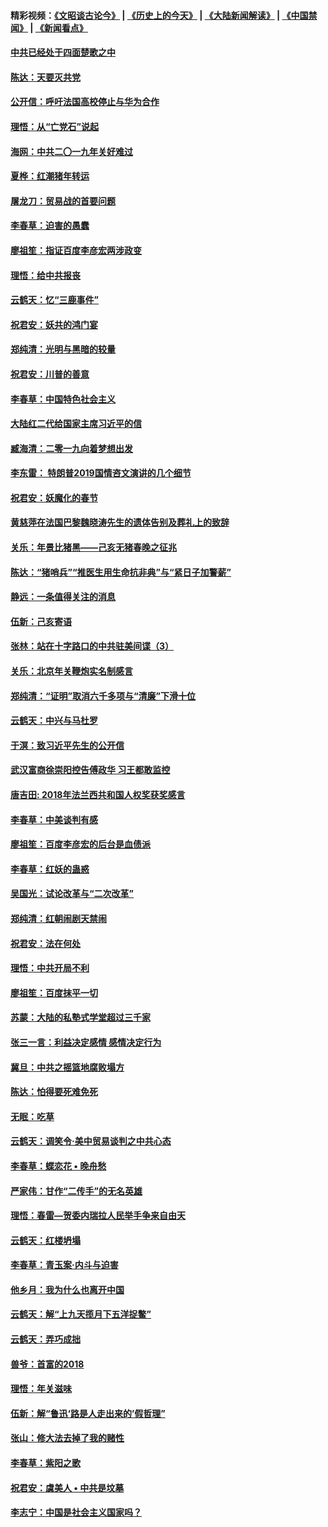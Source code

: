 #### 精彩视频：[《文昭谈古论今》](http://45.76.195.252/wenzhao) | [《历史上的今天》](http://45.76.195.252/today-in-history) | [《大陆新闻解读》](http://45.76.195.252/ntdtv-comedy) | [《中国禁闻》](http://45.76.195.252/ntdtv-news) | [《新闻看点》](http://45.76.195.252/news-insight) 

 #### [中共已经处于四面楚歌之中](../pages/nsc993/n11044959.md?t=02141537) 

#### [陈达：天要灭共党](../pages/nsc993/n11043924.md?t=02141537) 

#### [公开信：呼吁法国高校停止与华为合作](../pages/nsc993/n11042967.md?t=02141537) 

#### [理悟：从“亡党石”说起](../pages/nsc993/n11042524.md?t=02141537) 

#### [海网：中共二〇一九年关好难过](../pages/nsc993/n11041415.md?t=02141537) 

#### [夏桦：红潮猪年转运](../pages/nsc993/n11041337.md?t=02141537) 

#### [屠龙刀：贸易战的首要问题](../pages/nsc993/n11040283.md?t=02141537) 

#### [李春草：迫害的愚蠢](../pages/nsc993/n11036601.md?t=02141537) 

#### [廖祖笙：指证百度李彦宏两涉政变](../pages/nsc993/n11036579.md?t=02141537) 

#### [理悟：给中共报丧](../pages/nsc993/n11036501.md?t=02141537) 

#### [云鹤天：忆“三鹿事件”](../pages/nsc993/n11036466.md?t=02141537) 

#### [祝君安：妖共的鸿门宴](../pages/nsc993/n11035387.md?t=02141537) 

#### [郑纯清：光明与黑暗的较量](../pages/nsc993/n11035337.md?t=02141537) 

#### [祝君安：川普的善意](../pages/nsc993/n11032077.md?t=02141537) 

#### [李春草：中国特色社会主义](../pages/nsc993/n11032132.md?t=02141537) 

#### [大陆红二代给国家主席习近平的信](../pages/nsc993/n11031995.md?t=02141537) 

#### [臧海清：二零一九向着梦想出发](../pages/nsc993/n11031959.md?t=02141537) 

#### [李东雷： 特朗普2019国情咨文演讲的几个细节](../pages/nsc993/n11031943.md?t=02141537) 

#### [祝君安：妖魔化的春节](../pages/nsc993/n11031747.md?t=02141537) 

#### [黄慈萍在法国巴黎魏晓涛先生的遗体告别及葬礼上的致辞](../pages/nsc993/n11031419.md?t=02141537) 

#### [关乐：年景比猪黑——己亥无猪春晚之征兆](../pages/nsc993/n11031494.md?t=02141537) 

#### [陈达：“猪哨兵”“推医生用生命抗非典”与“紧日子加警薪”](../pages/nsc993/n11027746.md?t=02141537) 

#### [静远：一条值得关注的消息](../pages/nsc993/n11024470.md?t=02141537) 

#### [伍新：己亥寄语](../pages/nsc993/n11024543.md?t=02141537) 

#### [张林：站在十字路口的中共驻美间谍（3）](../pages/nsc993/n11023043.md?t=02141537) 

#### [关乐：北京年关鞭炮实名制感言](../pages/nsc993/n11022630.md?t=02141537) 

#### [郑纯清：“证明”取消六千多项与“清廉”下滑十位](../pages/nsc993/n11022638.md?t=02141537) 

#### [云鹤天：中兴与马杜罗](../pages/nsc993/n11022620.md?t=02141537) 

#### [于溟：致习近平先生的公开信](../pages/nsc993/n11022593.md?t=02141537) 

#### [武汉富商徐崇阳控告傅政华 习王都敢监控](../pages/nsc993/n11022212.md?t=02141537) 

#### [唐吉田: 2018年法兰西共和国人权奖获奖感言](../pages/nsc993/n11021537.md?t=02141537) 

#### [李春草：中美谈判有感](../pages/nsc993/n11019776.md?t=02141537) 

#### [廖祖笙：百度李彦宏的后台是血债派](../pages/nsc993/n11019767.md?t=02141537) 

#### [李春草：红妖的蛊惑](../pages/nsc993/n11017095.md?t=02141537) 

#### [吴国光：试论改革与“二次改革”](../pages/nsc993/n11017055.md?t=02141537) 

#### [郑纯清：红朝闹剧天禁闹](../pages/nsc993/n11017030.md?t=02141537) 

#### [祝君安：法在何处](../pages/nsc993/n11017021.md?t=02141537) 

#### [理悟：中共开局不利](../pages/nsc993/n11016938.md?t=02141537) 

#### [廖祖笙：百度抹平一切](../pages/nsc993/n11014925.md?t=02141537) 

#### [苏蒙：大陆的私塾式学堂超过三千家](../pages/nsc993/n11014334.md?t=02141537) 

#### [张三一言：利益决定感情 感情决定行为](../pages/nsc993/n11012463.md?t=02141537) 

#### [冀旦：中共之摇篮地腐败塌方](../pages/nsc993/n11009533.md?t=02141537) 

#### [陈达：怕得要死难免死](../pages/nsc993/n11009520.md?t=02141537) 

#### [无眠：吃草](../pages/nsc993/n11007940.md?t=02141537) 

#### [云鹤天：调笑令‧美中贸易谈判之中共心态](../pages/nsc993/n11007670.md?t=02141537) 

#### [李春草：蝶恋花  •  晚舟愁](../pages/nsc993/n11006605.md?t=02141537) 

#### [严家伟：甘作“二传手”的无名英雄](../pages/nsc993/n11005340.md?t=02141537) 

#### [理悟：春雷—贺委内瑞拉人民举手争来自由天](../pages/nsc993/n11005334.md?t=02141537) 

#### [云鹤天：红楼坍塌](../pages/nsc993/n11005318.md?t=02141537) 

#### [李春草：青玉案·内斗与迫害](../pages/nsc993/n11005306.md?t=02141537) 

#### [他乡月：我为什么也离开中国](../pages/nsc993/n11003553.md?t=02141537) 

#### [云鹤天：解“上九天揽月下五洋捉鳖”](../pages/nsc993/n11000750.md?t=02141537) 

#### [云鹤天：弄巧成拙](../pages/nsc993/n11000722.md?t=02141537) 

#### [兽爷：首富的2018](../pages/nsc993/n11000693.md?t=02141537) 

#### [理悟：年关滋味](../pages/nsc993/n10998847.md?t=02141537) 

#### [伍新：解“鲁迅‘路是人走出来的’假哲理”](../pages/nsc993/n10998777.md?t=02141537) 

#### [张山：修大法去掉了我的赌性](../pages/nsc993/n10997702.md?t=02141537) 

#### [李春草：紫阳之歌](../pages/nsc993/n10997679.md?t=02141537) 

#### [祝君安：虞美人 • 中共是坟墓](../pages/nsc993/n10996090.md?t=02141537) 

#### [李志宁：中国是社会主义国家吗？](../pages/nsc993/n10996097.md?t=02141537) 

